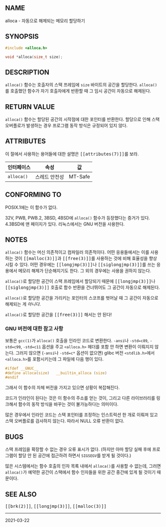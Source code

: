 ## NAME

alloca - 자동으로 해제되는 메모리 할당하기

## SYNOPSIS

```c
#include <alloca.h>

void *alloca(size_t size);
```

## DESCRIPTION

`alloca()` 함수는 호출자의 스택 프레임에 `size` 바이트의 공간을 할당한다. `alloca()`를 호출했던 함수가 자기 호출자에게 반환할 때 그 임시 공간이 자동으로 해제된다.

## RETURN VALUE

`alloca()` 함수는 할당된 공간의 시작점에 대한 포인터를 반환한다. 할당으로 인해 스택 오버플로가 발생하는 경우 프로그램 동작 방식은 규정되어 있지 않다.

## ATTRIBUTES

이 절에서 사용하는 용어들에 대한 설명은 <tt>[[attributes(7)]]</tt>를 보라.

| 인터페이스 | 속성 | 값 |
| --- | --- | --- |
| `alloca()` | 스레드 안전성 | MT-Safe |

## CONFORMING TO

POSIX.1에는 이 함수가 없다.

32V, PWB, PWB.2, 3BSD, 4BSD에 `alloca()` 함수가 등장했다는 증거가 있다. 4.3BSD에 맨 페이지가 있다. 리눅스에서는 GNU 버전을 사용한다.

## NOTES

`alloca()` 함수는 머신 의존적이고 컴파일러 의존적이다. 어떤 응용들에서는 이를 사용하는 것이 <tt>[[malloc(3)]]</tt>과 <tt>[[free(3)]]</tt>를 사용하는 것에 비해 효율성을 향상시킬 수 있다. 어떤 경우에는 <tt>[[longjmp(3)]]</tt>나 <tt>[[siglongjmp(3)]]</tt>를 쓰는 응용에서 메모리 해제가 단순해지기도 한다. 그 외의 경우에는 사용을 권하지 않는다.

`alloca()`로 할당한 공간이 스택 프레임에서 할당되기 때문에 <tt>[[longjmp(3)]]</tt>나 <tt>[[siglongjmp(3)]]</tt> 호출로 함수 반환을 건너뛰어도 그 공간이 자동으로 해제된다.

`alloca()`로 할당한 공간을 가리키는 포인터의 스코프를 벗어날 때 그 공간이 자동으로 해제되는 게 *아니다*.

`alloca()`로 할당한 공간을 <tt>[[free(3)]]</tt> 해서는 안 된다!

### GNU 버전에 대한 참고 사항

보통은 `gcc(1)`가 `alloca()` 호출을 인라인 코드로 변환한다. `-ansi`나 `-std=c89`, `-std=c99`, `-std=c11` 옵션을 주고 `<alloca.h>` 헤더를 포함 안 하면 변환이 이뤄지지 않는다. 그러지 않으면 (`-ansi`나 `-std=c*` 옵션이 없으면) glibc 버전 `<stdlib.h>`에서 `<alloca.h>`를 포함시키는데 그 파일에 다음 행이 있다.

```c
#ifdef __GNUC__
#define alloca(size)   __builtin_alloca (size)
#endif
```

그래서 이 함수의 자체 버전을 가지고 있으면 상황이 복잡해진다.

코드가 인라인이 된다는 것은 이 함수의 주소를 얻는 것이, 그리고 다른 라이브러리를 링크해서 함수의 동작 방식을 바꾸는 것이 불가능하다는 의미이다.

많은 경우에서 인라인 코드는 스택 포인터를 조정하는 인스트럭션 한 개로 이뤄져 있고 스택 오버플로를 검사하지 않는다. 따라서 NULL 오류 반환이 없다.

## BUGS

스택 프레임을 확장할 수 없는 경우 오류 표시가 없다. (하지만 아마 할당 실패 후에 프로그램이 할당 안 된 공간에 접근하려 하면서 `SIGSEGV`를 받게 될 것이다.)

많은 시스템에서는 함수 호출의 인자 목록 내에서 `alloca()`를 사용할 수 없는데, 그러면 `alloca()`가 예약한 공간이 스택에서 함수 인자들을 위한 공간 중간에 있게 될 것이기 때문이다.

## SEE ALSO

<tt>[[brk(2)]]</tt>, <tt>[[longjmp(3)]]</tt>, <tt>[[malloc(3)]]</tt>

----

2021-03-22
